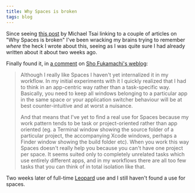 ```yaml
---
title: Why Spaces is broken
tags: blog
---
```


Since seeing [this post](http://mjtsai.com/blog/2007/11/13/why-apple-spaces-is-broken/) by Michael Tsai linking to a couple of articles on "Why Spaces is broken" I've been wracking my brains trying to remember _where_ the heck I wrote about this, seeing as I was quite sure I had already written about it about two weeks ago.

Finally found it, in [a comment](http://fukamachi.org/wp/2007/10/31/leopard/#comment-17683) on [Sho Fukamachi's weblog](http://fukamachi.org/wp/):

> Although I really like Spaces I haven't yet internalized it in my workflow. In my initial experiments with it I quickly realized that I had to think in an app-centric way rather than a task-specific way. Basically, you need to keep all windows belonging to a particular app in the same space or your application switcher behaviour will be at best counter-intuitive and at worst a nuisance.
>
> And that means that I've yet to find a real use for Spaces because my work pattern tends to be task or project-oriented rather than app oriented (eg. a Terminal window showing the source folder of a particular project, the accompanying Xcode windows, perhaps a Finder window showing the build folder etc). When you work this way Spaces doesn't really help you because you can't have one project per space. It seems suited only to completely unrelated tasks which use entirely different apps, and in my workflows there are all too few tasks that you can think of in total isolation like that.

Two weeks later of full-time [Leopard](http://wincent.com/wiki/Leopard) use and I still haven't found a use for spaces.
